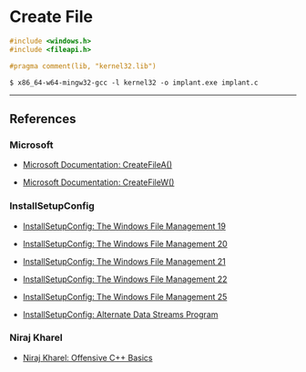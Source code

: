 # Create File

```c
#include <windows.h>
#include <fileapi.h>

#pragma comment(lib, "kernel32.lib")
```

```
$ x86_64-w64-mingw32-gcc -l kernel32 -o implant.exe implant.c
```

---
## References

### Microsoft

- [Microsoft Documentation: CreateFileA()](https://learn.microsoft.com/en-us/windows/win32/api/fileapi/nf-fileapi-createfilea)

- [Microsoft Documentation: CreateFileW()](https://learn.microsoft.com/en-us/windows/win32/api/fileapi/nf-fileapi-createfilew)

### InstallSetupConfig

- [InstallSetupConfig: The Windows File Management 19](https://www.installsetupconfig.com/win32programming/windowsfileapis4_18.html)

- [InstallSetupConfig: The Windows File Management 20](https://www.installsetupconfig.com/win32programming/windowsfileapis4_19.html)

- [InstallSetupConfig: The Windows File Management 21](https://www.installsetupconfig.com/win32programming/windowsfileapis4_20.html)

- [InstallSetupConfig: The Windows File Management 22](https://www.installsetupconfig.com/win32programming/windowsfileapis4_21.html)

- [InstallSetupConfig: The Windows File Management 25](https://www.installsetupconfig.com/win32programming/windowsfileapis4_24.html)

- [InstallSetupConfig: Alternate Data Streams Program](https://www.installsetupconfig.com/win32programming/windowsfileapis4_25.html)

### Niraj Kharel

- [Niraj Kharel: Offensive C++ Basics](https://nirajkharel.com.np/posts/offensive-cplusplus-basics/)